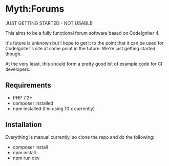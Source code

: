 # Myth:Forums

JUST GETTING STARTED - NOT USABLE!

This aims to be a fully functional forum software based on CodeIgniter 4.

It's future is unknown but I hope to get it to the point that it can be used for CodeIgniter's site at some point in the future. We're just getting started, though. 

At the very least, this should form a pretty good bit of example code for CI developers.

## Requirements

- PHP 7.2+
- composer installed
- npm installed (I'm using 10.x currently)

## Installation

Everything is manual currently, so clone the repo and do the following: 

- composer install
- npm install
- npm run dev
